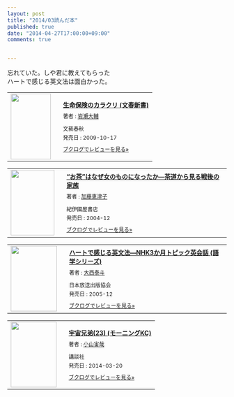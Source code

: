 ```yaml
---
layout: post
title: "2014/03読んだ本"
published: true
date: "2014-04-27T17:00:00+09:00"
comments: true


---
```


忘れていた。しや君に教えてもらった  
ハートで感じる英文法は面白かった。  
  
<div class="booklog_html"><table><tr><td class="booklog_html_image"><a href="http://www.amazon.co.jp/%E7%94%9F%E5%91%BD%E4%BF%9D%E9%99%BA%E3%81%AE%E3%82%AB%E3%83%A9%E3%82%AF%E3%83%AA-%E6%96%87%E6%98%A5%E6%96%B0%E6%9B%B8-%E5%B2%A9%E7%80%AC-%E5%A4%A7%E8%BC%94/dp/4166607235%3FSubscriptionId%3D0AVSM5SVKRWTFMG7ZR82%26tag%3D13nightcrows-22%26linkCode%3Dxm2%26camp%3D2025%26creative%3D165953%26creativeASIN%3D4166607235" target="_blank"><img src="http://ecx.images-amazon.com/images/I/31Q5WY6ztHL._SL160_.jpg" width="92" height="150" style="border:0;border-radius:0;" /></a></td><td class="booklog_html_info" style="padding-left:20px;"><div class="booklog_html_title" style="margin-bottom:10px;font-size:14px;font-weight:bold;"><a href="http://www.amazon.co.jp/%E7%94%9F%E5%91%BD%E4%BF%9D%E9%99%BA%E3%81%AE%E3%82%AB%E3%83%A9%E3%82%AF%E3%83%AA-%E6%96%87%E6%98%A5%E6%96%B0%E6%9B%B8-%E5%B2%A9%E7%80%AC-%E5%A4%A7%E8%BC%94/dp/4166607235%3FSubscriptionId%3D0AVSM5SVKRWTFMG7ZR82%26tag%3D13nightcrows-22%26linkCode%3Dxm2%26camp%3D2025%26creative%3D165953%26creativeASIN%3D4166607235" target="_blank">生命保険のカラクリ (文春新書)</a></div><div style="margin-bottom:10px;"><div class="booklog_html_author" style="margin-bottom:15px;font-size:12px;;line-height:1.2em">著者 : <a href="http://booklog.jp/author/%E5%B2%A9%E7%80%AC%E5%A4%A7%E8%BC%94" target="_blank">岩瀬大輔</a></div><div class="booklog_html_manufacturer" style="margin-bottom:5px;font-size:12px;;line-height:1.2em">文藝春秋</div><div class="booklog_html_release" style="font-size:12px;;line-height:1.2em">発売日 : 2009-10-17</div></div><div class="booklog_html_link_amazon"><a href="http://booklog.jp/item/1/4166607235" style="font-size:12px;" target="_blank">ブクログでレビューを見る»</a></div></td></tr></table></div>

<div class="booklog_html"><table><tr><td class="booklog_html_image"><a href="http://www.amazon.co.jp/%E2%80%9C%E3%81%8A%E8%8C%B6%E2%80%9D%E3%81%AF%E3%81%AA%E3%81%9C%E5%A5%B3%E3%81%AE%E3%82%82%E3%81%AE%E3%81%AB%E3%81%AA%E3%81%A3%E3%81%9F%E3%81%8B%E2%80%95%E8%8C%B6%E9%81%93%E3%81%8B%E3%82%89%E8%A6%8B%E3%82%8B%E6%88%A6%E5%BE%8C%E3%81%AE%E5%AE%B6%E6%97%8F-%E5%8A%A0%E8%97%A4-%E6%81%B5%E6%B4%A5%E5%AD%90/dp/4314009721%3FSubscriptionId%3D0AVSM5SVKRWTFMG7ZR82%26tag%3D13nightcrows-22%26linkCode%3Dxm2%26camp%3D2025%26creative%3D165953%26creativeASIN%3D4314009721" target="_blank"><img src="http://ecx.images-amazon.com/images/I/41PPS6ZRBDL._SL160_.jpg" width="100" height="150" style="border:0;border-radius:0;" /></a></td><td class="booklog_html_info" style="padding-left:20px;"><div class="booklog_html_title" style="margin-bottom:10px;font-size:14px;font-weight:bold;"><a href="http://www.amazon.co.jp/%E2%80%9C%E3%81%8A%E8%8C%B6%E2%80%9D%E3%81%AF%E3%81%AA%E3%81%9C%E5%A5%B3%E3%81%AE%E3%82%82%E3%81%AE%E3%81%AB%E3%81%AA%E3%81%A3%E3%81%9F%E3%81%8B%E2%80%95%E8%8C%B6%E9%81%93%E3%81%8B%E3%82%89%E8%A6%8B%E3%82%8B%E6%88%A6%E5%BE%8C%E3%81%AE%E5%AE%B6%E6%97%8F-%E5%8A%A0%E8%97%A4-%E6%81%B5%E6%B4%A5%E5%AD%90/dp/4314009721%3FSubscriptionId%3D0AVSM5SVKRWTFMG7ZR82%26tag%3D13nightcrows-22%26linkCode%3Dxm2%26camp%3D2025%26creative%3D165953%26creativeASIN%3D4314009721" target="_blank">“お茶”はなぜ女のものになったか―茶道から見る戦後の家族</a></div><div style="margin-bottom:10px;"><div class="booklog_html_author" style="margin-bottom:15px;font-size:12px;;line-height:1.2em">著者 : <a href="http://booklog.jp/author/%E5%8A%A0%E8%97%A4%E6%81%B5%E6%B4%A5%E5%AD%90" target="_blank">加藤恵津子</a></div><div class="booklog_html_manufacturer" style="margin-bottom:5px;font-size:12px;;line-height:1.2em">紀伊國屋書店</div><div class="booklog_html_release" style="font-size:12px;;line-height:1.2em">発売日 : 2004-12</div></div><div class="booklog_html_link_amazon"><a href="http://booklog.jp/item/1/4314009721" style="font-size:12px;" target="_blank">ブクログでレビューを見る»</a></div></td></tr></table></div>

<div class="booklog_html"><table><tr><td class="booklog_html_image"><a href="http://www.amazon.co.jp/%E3%83%8F%E3%83%BC%E3%83%88%E3%81%A7%E6%84%9F%E3%81%98%E3%82%8B%E8%8B%B1%E6%96%87%E6%B3%95%E2%80%95NHK3%E3%81%8B%E6%9C%88%E3%83%88%E3%83%94%E3%83%83%E3%82%AF%E8%8B%B1%E4%BC%9A%E8%A9%B1-%E8%AA%9E%E5%AD%A6%E3%82%B7%E3%83%AA%E3%83%BC%E3%82%BA-%E5%A4%A7%E8%A5%BF-%E6%B3%B0%E6%96%97/dp/4141892750%3FSubscriptionId%3D0AVSM5SVKRWTFMG7ZR82%26tag%3D13nightcrows-22%26linkCode%3Dxm2%26camp%3D2025%26creative%3D165953%26creativeASIN%3D4141892750" target="_blank"><img src="http://ecx.images-amazon.com/images/I/51Y27HBKQSL._SL160_.jpg" width="106" height="150" style="border:0;border-radius:0;" /></a></td><td class="booklog_html_info" style="padding-left:20px;"><div class="booklog_html_title" style="margin-bottom:10px;font-size:14px;font-weight:bold;"><a href="http://www.amazon.co.jp/%E3%83%8F%E3%83%BC%E3%83%88%E3%81%A7%E6%84%9F%E3%81%98%E3%82%8B%E8%8B%B1%E6%96%87%E6%B3%95%E2%80%95NHK3%E3%81%8B%E6%9C%88%E3%83%88%E3%83%94%E3%83%83%E3%82%AF%E8%8B%B1%E4%BC%9A%E8%A9%B1-%E8%AA%9E%E5%AD%A6%E3%82%B7%E3%83%AA%E3%83%BC%E3%82%BA-%E5%A4%A7%E8%A5%BF-%E6%B3%B0%E6%96%97/dp/4141892750%3FSubscriptionId%3D0AVSM5SVKRWTFMG7ZR82%26tag%3D13nightcrows-22%26linkCode%3Dxm2%26camp%3D2025%26creative%3D165953%26creativeASIN%3D4141892750" target="_blank">ハートで感じる英文法―NHK3か月トピック英会話 (語学シリーズ)</a></div><div style="margin-bottom:10px;"><div class="booklog_html_author" style="margin-bottom:15px;font-size:12px;;line-height:1.2em">著者 : <a href="http://booklog.jp/author/%E5%A4%A7%E8%A5%BF%E6%B3%B0%E6%96%97" target="_blank">大西泰斗</a></div><div class="booklog_html_manufacturer" style="margin-bottom:5px;font-size:12px;;line-height:1.2em">日本放送出版協会</div><div class="booklog_html_release" style="font-size:12px;;line-height:1.2em">発売日 : 2005-12</div></div><div class="booklog_html_link_amazon"><a href="http://booklog.jp/item/1/4141892750" style="font-size:12px;" target="_blank">ブクログでレビューを見る»</a></div></td></tr></table></div>

<div class="booklog_html"><table><tr><td class="booklog_html_image"><a href="http://www.amazon.co.jp/%E5%AE%87%E5%AE%99%E5%85%84%E5%BC%9F-23-%E3%83%A2%E3%83%BC%E3%83%8B%E3%83%B3%E3%82%B0KC-%E5%B0%8F%E5%B1%B1-%E5%AE%99%E5%93%89/dp/4063872947%3FSubscriptionId%3D0AVSM5SVKRWTFMG7ZR82%26tag%3D13nightcrows-22%26linkCode%3Dxm2%26camp%3D2025%26creative%3D165953%26creativeASIN%3D4063872947" target="_blank"><img src="http://ecx.images-amazon.com/images/I/51JrEnXQevL._SL160_.jpg" width="105" height="150" style="border:0;border-radius:0;" /></a></td><td class="booklog_html_info" style="padding-left:20px;"><div class="booklog_html_title" style="margin-bottom:10px;font-size:14px;font-weight:bold;"><a href="http://www.amazon.co.jp/%E5%AE%87%E5%AE%99%E5%85%84%E5%BC%9F-23-%E3%83%A2%E3%83%BC%E3%83%8B%E3%83%B3%E3%82%B0KC-%E5%B0%8F%E5%B1%B1-%E5%AE%99%E5%93%89/dp/4063872947%3FSubscriptionId%3D0AVSM5SVKRWTFMG7ZR82%26tag%3D13nightcrows-22%26linkCode%3Dxm2%26camp%3D2025%26creative%3D165953%26creativeASIN%3D4063872947" target="_blank">宇宙兄弟(23) (モーニングKC)</a></div><div style="margin-bottom:10px;"><div class="booklog_html_author" style="margin-bottom:15px;font-size:12px;;line-height:1.2em">著者 : <a href="http://booklog.jp/author/%E5%B0%8F%E5%B1%B1%E5%AE%99%E5%93%89" target="_blank">小山宙哉</a></div><div class="booklog_html_manufacturer" style="margin-bottom:5px;font-size:12px;;line-height:1.2em">講談社</div><div class="booklog_html_release" style="font-size:12px;;line-height:1.2em">発売日 : 2014-03-20</div></div><div class="booklog_html_link_amazon"><a href="http://booklog.jp/item/1/4063872947" style="font-size:12px;" target="_blank">ブクログでレビューを見る»</a></div></td></tr></table></div>

